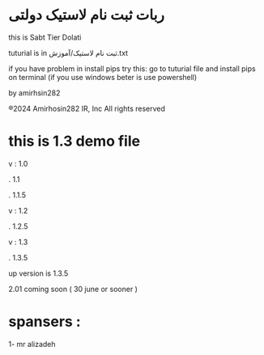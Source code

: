 # ربات ثبت نام لاستیک دولتی


this is Sabt Tier Dolati

tuturial is in ثبت نام لاستیک/آموزش.txt

if you have problem in install pips
try this:
go to tuturial file and install pips on terminal (if you use windows beter is use powershell)




by amirhsin282

®2024 Amirhosin282 IR, Inc All rights reserved



# this is 1.3 demo file

v : 1.0

. 1.1

. 1.1.5

v : 1.2

. 1.2.5

v : 1.3

. 1.3.5

up version is 1.3.5

2.01 coming soon ( 30 june or sooner )

# spansers : 

1- mr alizadeh
